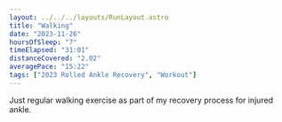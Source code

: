 ```yaml
---
layout: ../../../layouts/RunLayout.astro
title: "Walking"
date: "2023-11-26"
hoursOfSleep: "7"
timeElapsed: "31:01"
distanceCovered: "2.02"
averagePace: "15:22"
tags: ["2023 Rolled Ankle Recovery", "Workout"]
---
```


Just regular walking exercise as part of my recovery process for injured ankle.
